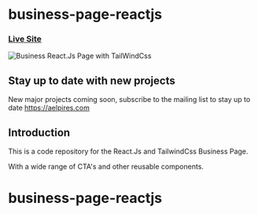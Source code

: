 # business-page-reactjs

### [Live Site](https://blog-graph-ck63jp4ak-aelpires.vercel.app/)

![Business React.Js Page with TailWindCss](https://i.ibb.co/NtVz6CQ/bank.jpg)

## Stay up to date with new projects
New major projects coming soon, subscribe to the mailing list to stay up to date https://aelpires.com

## Introduction
This is a code repository for the React.Js and TailwindCss Business Page. 

With a wide range of CTA's and other reusable components.
# business-page-reactjs
